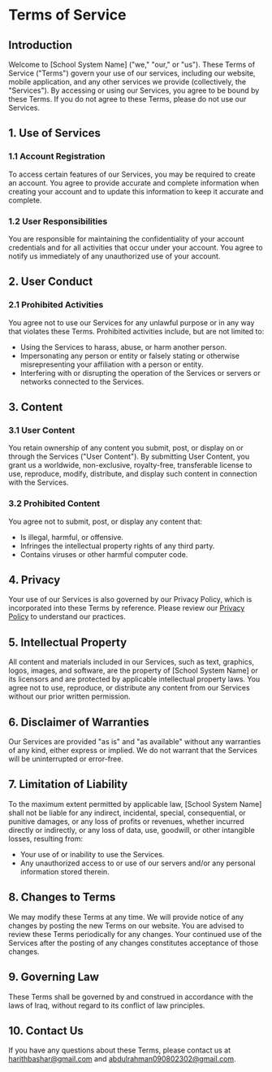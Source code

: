 # Terms of Service

## Introduction

Welcome to [School System Name] ("we," "our," or "us"). These Terms of Service ("Terms") govern your use of our services, including our website, mobile application, and any other services we provide (collectively, the "Services"). By accessing or using our Services, you agree to be bound by these Terms. If you do not agree to these Terms, please do not use our Services.

## 1. Use of Services

### 1.1 Account Registration

To access certain features of our Services, you may be required to create an account. You agree to provide accurate and complete information when creating your account and to update this information to keep it accurate and complete.

### 1.2 User Responsibilities

You are responsible for maintaining the confidentiality of your account credentials and for all activities that occur under your account. You agree to notify us immediately of any unauthorized use of your account.

## 2. User Conduct

### 2.1 Prohibited Activities

You agree not to use our Services for any unlawful purpose or in any way that violates these Terms. Prohibited activities include, but are not limited to:

- Using the Services to harass, abuse, or harm another person.
- Impersonating any person or entity or falsely stating or otherwise misrepresenting your affiliation with a person or entity.
- Interfering with or disrupting the operation of the Services or servers or networks connected to the Services.

## 3. Content

### 3.1 User Content

You retain ownership of any content you submit, post, or display on or through the Services ("User Content"). By submitting User Content, you grant us a worldwide, non-exclusive, royalty-free, transferable license to use, reproduce, modify, distribute, and display such content in connection with the Services.

### 3.2 Prohibited Content

You agree not to submit, post, or display any content that:

- Is illegal, harmful, or offensive.
- Infringes the intellectual property rights of any third party.
- Contains viruses or other harmful computer code.

## 4. Privacy

Your use of our Services is also governed by our Privacy Policy, which is incorporated into these Terms by reference. Please review our [Privacy Policy](https://github.com/Abdulrahman-Khattab/school_go/blob/main/privacyPolicy.md) to understand our practices.

## 5. Intellectual Property

All content and materials included in our Services, such as text, graphics, logos, images, and software, are the property of [School System Name] or its licensors and are protected by applicable intellectual property laws. You agree not to use, reproduce, or distribute any content from our Services without our prior written permission.

## 6. Disclaimer of Warranties

Our Services are provided "as is" and "as available" without any warranties of any kind, either express or implied. We do not warrant that the Services will be uninterrupted or error-free.

## 7. Limitation of Liability

To the maximum extent permitted by applicable law, [School System Name] shall not be liable for any indirect, incidental, special, consequential, or punitive damages, or any loss of profits or revenues, whether incurred directly or indirectly, or any loss of data, use, goodwill, or other intangible losses, resulting from:

- Your use of or inability to use the Services.
- Any unauthorized access to or use of our servers and/or any personal information stored therein.

## 8. Changes to Terms

We may modify these Terms at any time. We will provide notice of any changes by posting the new Terms on our website. You are advised to review these Terms periodically for any changes. Your continued use of the Services after the posting of any changes constitutes acceptance of those changes.

## 9. Governing Law

These Terms shall be governed by and construed in accordance with the laws of Iraq, without regard to its conflict of law principles.

## 10. Contact Us

If you have any questions about these Terms, please contact us at harithbashar@gmail.com and abdulrahman090802302@gmail.com.
